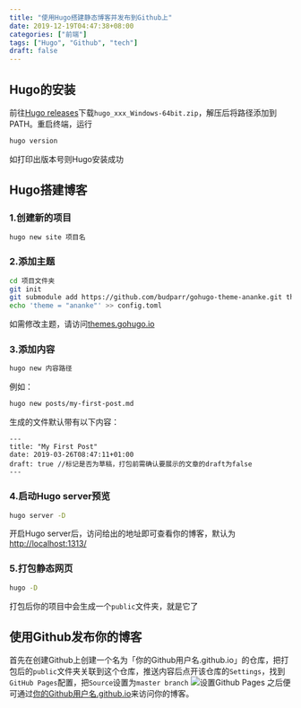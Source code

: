 ```yaml
---
title: "使用Hugo搭建静态博客并发布到Github上"
date: 2019-12-19T04:47:38+08:00
categories: ["前端"]
tags: ["Hugo", "Github", "tech"]
draft: false
---
```


## Hugo的安装

前往[Hugo releases](https://github.com/gohugoio/hugo/releases)下载`hugo_xxx_Windows-64bit.zip`，解压后将路径添加到PATH。重启终端，运行
```bash
hugo version
```
如打印出版本号则Hugo安装成功

## Hugo搭建博客

### 1.创建新的项目
```bash
hugo new site 项目名
```

### 2.添加主题
```bash
cd 项目文件夹
git init
git submodule add https://github.com/budparr/gohugo-theme-ananke.git themes/ananke
echo 'theme = "ananke"' >> config.toml
```
如需修改主题，请访问[themes.gohugo.io](https://themes.gohugo.io/)

### 3.添加内容
```bash
hugo new 内容路径
```
例如：
```bash
hugo new posts/my-first-post.md
```
生成的文件默认带有以下内容：
```text
---
title: "My First Post"
date: 2019-03-26T08:47:11+01:00
draft: true //标记是否为草稿，打包前需确认要展示的文章的draft为false
---
```
### 4.启动Hugo server预览
```bash
hugo server -D
```
开启Hugo server后，访问给出的地址即可查看你的博客，默认为[http://localhost:1313/](http://localhost:1313/)

### 5.打包静态网页
```bash
hugo -D
```
打包后你的项目中会生成一个`public`文件夹，就是它了

## 使用Github发布你的博客
首先在创建Github上创建一个名为「你的Github用户名.github.io」的仓库，把打包后的`public`文件夹关联到这个仓库，推送内容后点开该仓库的`Settings`，找到`GitHub Pages`配置，把`Source`设置为`master branch`
![设置Github Pages](/images/hugo/img-01.png)
之后便可通过[你的Github用户名.github.io]()来访问你的博客。



